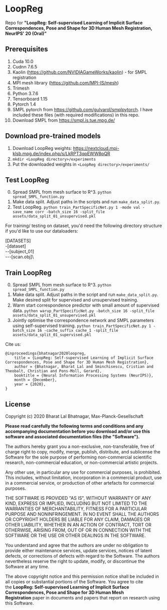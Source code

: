 # LoopReg
Repo for **"LoopReg: Self-supervised Learning of Implicit Surface Correspondences, Pose and Shape for 3D Human Mesh Registration, NeurIPS' 20 (Oral)"**

## Prerequisites
1. Cuda 10.0
2. Cudnn 7.6.5
3. Kaolin (https://github.com/NVIDIAGameWorks/kaolin) - for SMPL registration
4. MPI mesh library (https://github.com/MPI-IS/mesh)
5. Trimesh
6. Python 3.7.6
7. Tensorboard 1.15
8. Pytorch 1.4
9. SMPL pytorch from https://github.com/gulvarol/smplpytorch. I have included these files (with required modifications) in this repo.
10. Download SMPL from https://smpl.is.tue.mpg.de/

## Download pre-trained models
1. Download LoopReg weights: https://nextcloud.mpi-klsb.mpg.de/index.php/s/LkRPT3qpEWW8pQR
2. `mkdir <LoopReg directory>/experiments`
3. Put the downloaded weights in `<LoopReg directory>/experiments/`

## Test LoopReg
0. Spread SMPL from mesh surface to R^3.
`python spread_SMPL_function.py`
1. Make data split. Adjust paths in the scripts and run `make_data_split.py`.
2. Test LoopReg.
`python train_PartSpecificNet.py 1 -mode val -save_name corr -batch_size 16 -split_file assets/data_split_01_unsupervised.pkl`


For training/ testing on dataset, you'd need the following directory structure if you'd like to use our dataloaders:

[DATASETS]\
-[dataset]\
--[subject_01]\
---[scan.obj]\

## Train LoopReg
0. Spread SMPL from mesh surface to R^3.
`python spread_SMPL_function.py`
1. Make data split. Adjust paths in the script and run `make_data_split.py`. Make desired split for supervised and unsupervised training.
2. Warm start correspondence predictor with small amount of supervised data.
`python warup_PartSpecificNet.py -batch_size 16 -split_file assets/data_split_01_unsupervised.pkl`
3. Jointly optimise the correspondence network and SMPL parameters using self-supervised training.
`python train_PartSpecificNet.py 1 -batch_size 16 -cache_suffix cache_1 -split_file assets/data_split_01_supervised.pkl`


Cite us:
```
@inproceedings{bhatnagar2020loopreg,
    title = {LoopReg: Self-supervised Learning of Implicit Surface Correspondences, Pose and Shape for 3D Human Mesh Registration},
    author = {Bhatnagar, Bharat Lal and Sminchisescu, Cristian and Theobalt, Christian and Pons-Moll, Gerard},
    booktitle = {Neural Information Processing Systems (NeurIPS)},
    month = {December},
    year = {2020},
}
```

## License

Copyright (c) 2020 Bharat Lal Bhatnagar, Max-Planck-Gesellschaft

**Please read carefully the following terms and conditions and any accompanying documentation before you download and/or use this software and associated documentation files (the "Software").**

The authors hereby grant you a non-exclusive, non-transferable, free of charge right to copy, modify, merge, publish, distribute, and sublicense the Software for the sole purpose of performing non-commercial scientific research, non-commercial education, or non-commercial artistic projects.

Any other use, in particular any use for commercial purposes, is prohibited. This includes, without limitation, incorporation in a commercial product, use in a commercial service, or production of other artefacts for commercial purposes.

THE SOFTWARE IS PROVIDED "AS IS", WITHOUT WARRANTY OF ANY KIND, EXPRESS OR IMPLIED, INCLUDING BUT NOT LIMITED TO THE WARRANTIES OF MERCHANTABILITY, FITNESS FOR A PARTICULAR PURPOSE AND NONINFRINGEMENT. IN NO EVENT SHALL THE AUTHORS OR COPYRIGHT HOLDERS BE LIABLE FOR ANY CLAIM, DAMAGES OR OTHER LIABILITY, WHETHER IN AN ACTION OF CONTRACT, TORT OR OTHERWISE, ARISING FROM, OUT OF OR IN CONNECTION WITH THE SOFTWARE OR THE USE OR OTHER DEALINGS IN THE SOFTWARE.

You understand and agree that the authors are under no obligation to provide either maintenance services, update services, notices of latent defects, or corrections of defects with regard to the Software. The authors nevertheless reserve the right to update, modify, or discontinue the Software at any time.

The above copyright notice and this permission notice shall be included in all copies or substantial portions of the Software. You agree to cite the **LoopReg: Self-supervised Learning of Implicit Surface Correspondences, Pose and Shape for 3D Human Mesh Registration** paper in documents and papers that report on research using this Software.